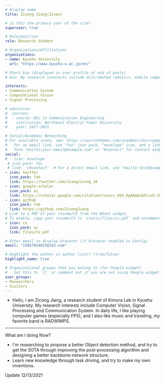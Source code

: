 ```yaml
---
# Display name
title: Zicong Jiang(Zison)

# Is this the primary user of the site?
superuser: true

# Role/position
role: Research Student

# Organizations/Affiliations
organizations:
- name: Kyushu University 
  url: "https://www.kyushu-u.ac.jp/en/"

# Short bio (displayed in user profile at end of posts)
# bio: My research interests include distributed robotics, mobile computing and programmable matter.

interests:
- Communication System
- Computational Vision
- Signal Processing

# education:
#  courses:
#  - course: BSc in Communication Engineering
#    institution: Northeast Electric Power University
#    year: 2017-2021

# Social/Academic Networking
# For available icons, see: https://sourcethemes.com/academic/docs/page-builder/#icons
#   For an email link, use "fas" icon pack, "envelope" icon, and a link in the
#   form "mailto:your-email@example.com" or "#contact" for contact widget.
social:
# - icon: envelope
 # icon_pack: fas
 # link: '/#contact'  # For a direct email link, use "mailto:test@example.org".
- icon: twitter
  icon_pack: fab
  link: https://twitter.com/Jiangzicong_18
- icon: google-scholar
  icon_pack: ai
  link: https://scholar.google.com/citations?user=_0Sh_RgAAAAJ&hl=zh-CN
- icon: github
  icon_pack: fab
  link: https://github.com/ZicongJiang
# Link to a PDF of your resume/CV from the About widget.
# To enable, copy your resume/CV to `static/files/cv.pdf` and uncomment the lines below.
- icon: cv
  icon_pack: ai
  link: files/CV.pdf

# Enter email to display Gravatar (if Gravatar enabled in Config)
email: "15867824015@163.com"

# Highlight the author in author lists? (true/false)
highlight_name: true

# Organizational groups that you belong to (for People widget)
#   Set this to `[]` or comment out if you are not using People widget.
user_groups:
- Researchers
- Visitors
---
```


- Hello, I am Zicong Jiang, a research student of Kimura Lab in Kyushu University. My research interests include Computer Vision, Signal Processing and Communication System. In daily life, I like playing computer games (especially FPS), and I also like music and traveling, my favorite band is RADWIMPS.

---
What am I doing Now?

- I'm researching to propose a better Object detection method, and try to get the SOTA through improving the post-processing algorithm and designing a better backbone network structure.
- Learn new knowledge through task driving, and try to make my own inventions.

Update 12/13/2021
